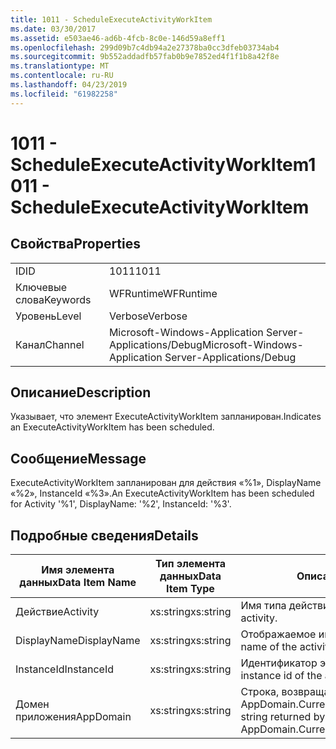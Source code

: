 ```yaml
---
title: 1011 - ScheduleExecuteActivityWorkItem
ms.date: 03/30/2017
ms.assetid: e503ae46-ad6b-4fcb-8c0e-146d59a8eff1
ms.openlocfilehash: 299d09b7c4db94a2e27378ba0cc3dfeb03734ab4
ms.sourcegitcommit: 9b552addadfb57fab0b9e7852ed4f1f1b8a42f8e
ms.translationtype: MT
ms.contentlocale: ru-RU
ms.lasthandoff: 04/23/2019
ms.locfileid: "61982258"
---
```

# <a name="1011---scheduleexecuteactivityworkitem"></a><span data-ttu-id="0dac1-102">1011 - ScheduleExecuteActivityWorkItem</span><span class="sxs-lookup"><span data-stu-id="0dac1-102">1011 - ScheduleExecuteActivityWorkItem</span></span>
## <a name="properties"></a><span data-ttu-id="0dac1-103">Свойства</span><span class="sxs-lookup"><span data-stu-id="0dac1-103">Properties</span></span>  
  
|||  
|-|-|  
|<span data-ttu-id="0dac1-104">ID</span><span class="sxs-lookup"><span data-stu-id="0dac1-104">ID</span></span>|<span data-ttu-id="0dac1-105">1011</span><span class="sxs-lookup"><span data-stu-id="0dac1-105">1011</span></span>|  
|<span data-ttu-id="0dac1-106">Ключевые слова</span><span class="sxs-lookup"><span data-stu-id="0dac1-106">Keywords</span></span>|<span data-ttu-id="0dac1-107">WFRuntime</span><span class="sxs-lookup"><span data-stu-id="0dac1-107">WFRuntime</span></span>|  
|<span data-ttu-id="0dac1-108">Уровень</span><span class="sxs-lookup"><span data-stu-id="0dac1-108">Level</span></span>|<span data-ttu-id="0dac1-109">Verbose</span><span class="sxs-lookup"><span data-stu-id="0dac1-109">Verbose</span></span>|  
|<span data-ttu-id="0dac1-110">Канал</span><span class="sxs-lookup"><span data-stu-id="0dac1-110">Channel</span></span>|<span data-ttu-id="0dac1-111">Microsoft-Windows-Application Server-Applications/Debug</span><span class="sxs-lookup"><span data-stu-id="0dac1-111">Microsoft-Windows-Application Server-Applications/Debug</span></span>|  
  
## <a name="description"></a><span data-ttu-id="0dac1-112">Описание</span><span class="sxs-lookup"><span data-stu-id="0dac1-112">Description</span></span>  
 <span data-ttu-id="0dac1-113">Указывает, что элемент ExecuteActivityWorkItem запланирован.</span><span class="sxs-lookup"><span data-stu-id="0dac1-113">Indicates an ExecuteActivityWorkItem has been scheduled.</span></span>  
  
## <a name="message"></a><span data-ttu-id="0dac1-114">Сообщение</span><span class="sxs-lookup"><span data-stu-id="0dac1-114">Message</span></span>  
 <span data-ttu-id="0dac1-115">ExecuteActivityWorkItem запланирован для действия «%1», DisplayName «%2», InstanceId «%3».</span><span class="sxs-lookup"><span data-stu-id="0dac1-115">An ExecuteActivityWorkItem has been scheduled for Activity '%1', DisplayName: '%2', InstanceId: '%3'.</span></span>  
  
## <a name="details"></a><span data-ttu-id="0dac1-116">Подробные сведения</span><span class="sxs-lookup"><span data-stu-id="0dac1-116">Details</span></span>  
  
|<span data-ttu-id="0dac1-117">Имя элемента данных</span><span class="sxs-lookup"><span data-stu-id="0dac1-117">Data Item Name</span></span>|<span data-ttu-id="0dac1-118">Тип элемента данных</span><span class="sxs-lookup"><span data-stu-id="0dac1-118">Data Item Type</span></span>|<span data-ttu-id="0dac1-119">Описание</span><span class="sxs-lookup"><span data-stu-id="0dac1-119">Description</span></span>|  
|--------------------|--------------------|-----------------|  
|<span data-ttu-id="0dac1-120">Действие</span><span class="sxs-lookup"><span data-stu-id="0dac1-120">Activity</span></span>|<span data-ttu-id="0dac1-121">xs:string</span><span class="sxs-lookup"><span data-stu-id="0dac1-121">xs:string</span></span>|<span data-ttu-id="0dac1-122">Имя типа действия.</span><span class="sxs-lookup"><span data-stu-id="0dac1-122">The type name of the activity.</span></span>|  
|<span data-ttu-id="0dac1-123">DisplayName</span><span class="sxs-lookup"><span data-stu-id="0dac1-123">DisplayName</span></span>|<span data-ttu-id="0dac1-124">xs:string</span><span class="sxs-lookup"><span data-stu-id="0dac1-124">xs:string</span></span>|<span data-ttu-id="0dac1-125">Отображаемое имя действия.</span><span class="sxs-lookup"><span data-stu-id="0dac1-125">The display name of the activity.</span></span>|  
|<span data-ttu-id="0dac1-126">InstanceId</span><span class="sxs-lookup"><span data-stu-id="0dac1-126">InstanceId</span></span>|<span data-ttu-id="0dac1-127">xs:string</span><span class="sxs-lookup"><span data-stu-id="0dac1-127">xs:string</span></span>|<span data-ttu-id="0dac1-128">Идентификатор экземпляра действия.</span><span class="sxs-lookup"><span data-stu-id="0dac1-128">The instance id of the activity.</span></span>|  
|<span data-ttu-id="0dac1-129">Домен приложения</span><span class="sxs-lookup"><span data-stu-id="0dac1-129">AppDomain</span></span>|<span data-ttu-id="0dac1-130">xs:string</span><span class="sxs-lookup"><span data-stu-id="0dac1-130">xs:string</span></span>|<span data-ttu-id="0dac1-131">Строка, возвращаемая AppDomain.CurrentDomain.FriendlyName.</span><span class="sxs-lookup"><span data-stu-id="0dac1-131">The string returned by AppDomain.CurrentDomain.FriendlyName.</span></span>|
